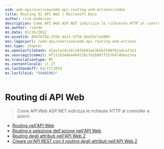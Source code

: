 ```yaml
---
uid: web-api/overview/web-api-routing-and-actions/index
title: Routing di API Web | Microsoft Docs
author: rick-anderson
description: Come API Web ASP.NET indirizza le richieste HTTP al controller e azioni.
ms.author: riande
ms.date: 01/26/2012
ms.assetid: 8447679a-2556-4411-b758-bbe55cfa4805
msc.legacyurl: /web-api/overview/web-api-routing-and-actions
msc.type: chapter
ms.openlocfilehash: 41ee7a14c26c10fb693eb3b5bf590f92a4caf3a3
ms.sourcegitcommit: 0f1119340e4464720cfd16d0ff15764746ea1fea
ms.translationtype: MT
ms.contentlocale: it-IT
ms.lasthandoff: 04/17/2019
ms.locfileid: "59405963"
---
```

# <a name="web-api-routing"></a>Routing di API Web

> Come API Web ASP.NET indirizza le richieste HTTP al controller e azioni.


- [Routing nell'API Web](routing-in-aspnet-web-api.md)
- [Routing e selezione dell'azione nell'API Web](routing-and-action-selection.md)
- [Routing degli attributi nell'API Web 2](attribute-routing-in-web-api-2.md)
- [Creare un'API REST con il routing degli attributi nell'API Web 2](create-a-rest-api-with-attribute-routing.md)
